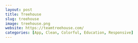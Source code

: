 ```yaml
---
layout: post
title: Treehouse
slug: treehouse
image: treehouse.png
website: https://teamtreehouse.com/
categories: [App, Clean, Colorful, Education, Responsive]
---
```

